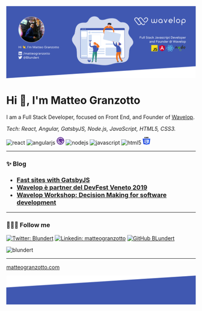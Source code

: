 <img src="./assets/cover.png" />

<h1>Hi 👋, I'm Matteo Granzotto</h1>

I am a Full Stack Developer, focused on Front End, and Founder of [Wavelop](https://wavelop.com).

_Tech: React, Angular, GatsbyJS, Node.js, JavaScript, HTML5, CSS3._
<p align="left">
<img src="https://konpa.github.io/devicon/devicon.git/icons/react/react-original-wordmark.svg" alt="react" width="20" height="20"/> 
<img src="https://konpa.github.io/devicon/devicon.git/icons/angularjs/angularjs-original.svg" alt="angularjs" width="20" height="20"/> 
<img src="./assets/gatsby.svg" alt="gatsbyjs" width="20" height="20"/> 
<img src="https://konpa.github.io/devicon/devicon.git/icons/nodejs/nodejs-original-wordmark.svg" alt="nodejs" width="20" height="20"/>
<img src="https://konpa.github.io/devicon/devicon.git/icons/javascript/javascript-original.svg" alt="javascript" width="20" height="20"/> 
<img src="https://konpa.github.io/devicon/devicon.git/icons/html5/html5-original-wordmark.svg" alt="html5" width="20" height="20"/> 
<img src="./assets/css3.svg" alt="css3" width="20" height="20"/> 
</p>

----

<h3> ✨ Blog <h3> 

- [Fast sites with GatsbyJS](https://wavelop.com/it/story/fast-sites-with-gatsby-js/)
- [Wavelop è partner del DevFest Veneto 2019](https://wavelop.com/it/story/wavelop-partner-del-dev-fest-veneto-2019/)
- [Wavelop Workshop: Decision Making for software development](https://wavelop.com/it/story/wavelop-workshop-decision-making-for-software-development-di-francesco-strazzullo/)

----

<h3> ⛹🏻‍♂️ Follow me </h3>

[![Twitter: Blundert](https://img.shields.io/twitter/follow/Blundert?style=social)](https://twitter.com/Blundert)
[![Linkedin: matteogranzotto](https://img.shields.io/badge/-matteogranzotto-blue?style=flat-square&logo=Linkedin&logoColor=white&link=https://www.linkedin.com/in/matteogranzotto/)](https://www.linkedin.com/in/thaianebraga/)
[![GitHub BLundert](https://img.shields.io/github/followers/Blundert?label=follow&style=social)](https://github.com/Blundert)
<p align="left"> <img src="https://komarev.com/ghpvc/?username=blundert" alt="blundert" /> </p>

---- 

<p align="left">
<a href="https://matteogranzotto.com"> matteogranzotto.com </a>
</p>

<img src="./assets/footer.png" />